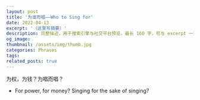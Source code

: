 ```yaml
---
layout: post
title: '为谁而唱——Who to Sing for'
date: 2022-04-13
excerpt: '（这里写摘要）'
description: 完整描述，用于搜索引擎与社交平台预览，最长 160 字，可与 excerpt 一致
og_image: 
thumbnail: /assets/img/thumb.jpg
categories: Phrases
tags: 
related_posts: true
---
```


为权，为钱？为唱而唱？

- For power, for money? Singing for the sake of singing?